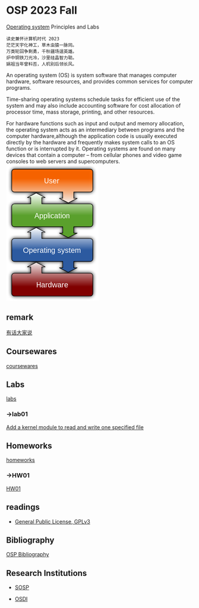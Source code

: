 # OSP 2023 Fall
[Operating system](https://en.wikipedia.org/wiki/Operating_system) Principles and Labs

```
读史兼怀计算机时代 2023
茫茫天宇化神工，草木虫猿一脉同。
万类轮回争剩勇，千秋疆场逞英雄。
炉中铜铁刀光冷，沙里硅晶智力聪。
娲祖当年曾料否，人机别后领长风。
```

An operating system (OS) is system software that manages computer hardware, software resources, and provides common services for computer programs.

Time-sharing operating systems schedule tasks for efficient use of the system and may also include accounting software for cost allocation of processor time, mass storage, printing, and other resources.

For hardware functions such as input and output and memory allocation, the operating system acts as an intermediary between programs and the computer hardware,although the application code is usually executed directly by the hardware and frequently makes system calls to an OS function or is interrupted by it. Operating systems are found on many devices that contain a computer – from cellular phones and video game consoles to web servers and supercomputers.
![Operating System](/others/Operating_system_placement.svg.png)

## remark
[有话大家说](/remark)

## Coursewares
[coursewares](/coursewares)

## Labs
[labs](/labs)

### ->lab01
[Add a kernel module to read and write one specified file](/labs/lab01installlinux)

## Homeworks
[homeworks](/homeworks)

### ->HW01
[HW01](/homeworks)

## readings
* [General Public License, GPLv3](https://www.gnu.org/licenses/gpl-3.0.en.html)

## Bibliography
[OSP Bibliography](/bibs)


## Research Institutions

* [SOSP](http://www.sosp.org/)

* [OSDI](https://www.usenix.org/conference/osdi20)
